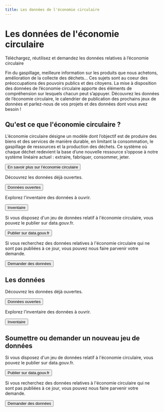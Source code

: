 ```yaml
---
title: Les données de l'économie circulaire
---
```


<Hero>

# Les données de l'économie circulaire

Téléchargez, réutilisez et demandez les données relatives à l’économie circulaire

</Hero>

<Section>

Fin du gaspillage, meilleure information sur les produits que nous achetons, amélioration de la collecte des déchets… Ces sujets sont au coeur des préoccupations des pouvoirs publics et des citoyens. La mise à disposition des données de l’économie circulaire apporte des éléments de compréhension sur lesquels chacun peut s’appuyer. Découvrez les données de l’économie circulaire, le calendrier de publication des prochains jeux de données et parlez-nous de vos projets et des données dont vous avez besoin !

</Section>

<Section class="section-color">

## Qu'est ce que l'économie circulaire ?

L’économie circulaire désigne un modèle dont l’objectif est de produire des biens et des services de manière durable, en limitant la consommation, le gaspillage de ressources et la production des déchets. Ce système où chaque déchet redevient la base d’une nouvelle ressource s’oppose à notre système linéaire actuel : extraire, fabriquer, consommer, jeter.

<Button _class="button-outline" url="https://www.ecologique-solidaire.gouv.fr/politiques/economie-circulaire-et-dechets">En savoir plus sur l’économie circulaire</Button>

</Section>

<Section class="section-grey">

<div class="row">

<div>

Découvrez les données déjà ouvertes.

<Button url="/donnees-ouvertes.html">Données ouvertes</Button>

</div>

<div>

Explorez l'inventaire des données à ouvrir.

<Button url="/inventaire.html">Inventaire</Button>

</div>

<div>

Si vous disposez d'un jeu de données relatif à l'économie circulaire, vous pouvez le publier sur data.gouv.fr.

<Button url="https://www.data.gouv.fr/fr/">Publier sur data.gouv.fr</Button>

</div>

<div>

Si vous recherchez des données relatives à l'économie circulaire qui ne sont pas publiées à ce jour, vous pouvez nous faire parvenir votre demande.

<Button url="/demande.html">Demander des données</Button>

</div>

</div>

</Section>

<Section>

<div class="row">

<div>

## Les données

Découvrez les données déjà ouvertes.

<Button url="/donnees-ouvertes.html">Données ouvertes</Button>

Explorez l'inventaire des données à ouvrir.

<Button url="/inventaire.html">Inventaire</Button>


</div>

<div>

## Soumettre ou demander un nouveau jeu de données

Si vous disposez d'un jeu de données relatif à l'économie circulaire, vous pouvez le publier sur data.gouv.fr.

<Button url="https://www.data.gouv.fr/fr/">Publier sur data.gouv.fr</Button>

Si vous recherchez des données relatives à l'économie circulaire qui ne sont pas publiées à ce jour, vous pouvez nous faire parvenir votre demande.

<Button url="/demande.html">Demander des données</Button>

</div>

</div>

</Section>
